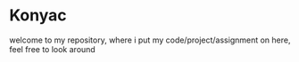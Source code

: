 # Konyac
welcome to my repository, where i put my code/project/assignment on here, feel free to look around
